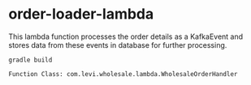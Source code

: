 # order-loader-lambda

This lambda function processes the order details as a KafkaEvent and stores data from these 
events in database for further processing.

```build
gradle build
```

```
Function Class: com.levi.wholesale.lambda.WholesaleOrderHandler
```

